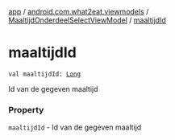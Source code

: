 [app](../../index.md) / [android.com.what2eat.viewmodels](../index.md) / [MaaltijdOnderdeelSelectViewModel](index.md) / [maaltijdId](./maaltijd-id.md)

# maaltijdId

`val maaltijdId: `[`Long`](https://kotlinlang.org/api/latest/jvm/stdlib/kotlin/-long/index.html)

Id van de gegeven maaltijd

### Property

`maaltijdId` - Id van de gegeven maaltijd